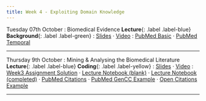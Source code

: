 ```yaml
---
title: Week 4 - Exploiting Domain Knowledge
---
```


Tuesday 07th October
: Biomedical Evidence **Lecture**{: .label .label-blue} **Background**{: .label .label-green}
: [Slides](https://github.com/biomedical-informatics/pbi/blob/initial-release/week4/pbi_lecture7_2025.pdf) &#183; [Video](https://youtu.be/1sE9NXSVZoE)
: [PubMed Basic](https://github.com/biomedical-informatics/pbi/blob/initial-release/week4/PubMedQuery_BasicFieldCounting.ipynb)  &#183; [PubMed Temporal](https://github.com/biomedical-informatics/pbi/blob/initial-release/week4/PubMedQuery_TemporalData.ipynb)

---

Thursday 9th October
: Mining & Analysing the Biomedical Literature **Lecture**{: .label .label-blue} **Coding**{: .label .label-yellow}
: [Slides](https://github.com/biomedical-informatics/pbi/blob/initial-release/week4/pbi_lecture8_2025.pdf) &#183; [Video](#)
: [Week3 Assignment Solution](https://github.com/biomedical-informatics/pbi/blob/initial-release/week4/week3_solution.ipynb) &#183; [Lecture Notebook (blank)](https://github.com/biomedical-informatics/pbi/blob/initial-release/week4/week4_lecture8_notebook1.ipynb) &#183; [Lecture Notebook (completed)](https://github.com/biomedical-informatics/pbi/blob/initial-release/week4/week4_lecture8_notebook1_completed.ipynb) &#183; [PubMed Citations](https://github.com/biomedical-informatics/pbi/blob/initial-release/week4/PubMedQuery_CitationData.ipynb) &#183; [PubMed GenCC Example](https://github.com/biomedical-informatics/pbi/blob/initial-release/week4/PubMedQuery_GenCC.ipynb)  &#183; [Open Citations Example](https://github.com/biomedical-informatics/pbi/blob/initial-release/week4/PubMed%26OpenCitations.ipynb)

---
